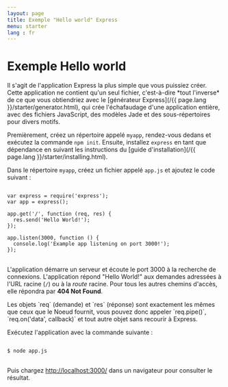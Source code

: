 ```yaml
---
layout: page
title: Exemple "Hello world" Express
menu: starter
lang : fr
---
```


# Exemple Hello world

<div class="doc-box doc-info" markdown="1">
Il s'agit de l'application Express la plus simple que vous puissiez créer. Cette application ne contient qu'un seul fichier, c'est-à-dire *tout l'inverse* de ce que vous obtiendriez avec le
[générateur Express](/{{ page.lang }}/starter/generator.html), qui crée l'échafaudage d'une application entière, avec des fichiers JavaScript, des modèles Jade et des sous-répertoires pour divers motifs.
</div>

Premièrement, créez un répertoire appelé `myapp`, rendez-vous dedans et exécutez la commande `npm init`.
Ensuite, installez `express` en tant que dépendance en suivant les instructions du [guide d'installation](/{{ page.lang }}/starter/installing.html).

Dans le répertoire `myapp`, créez un fichier appelé `app.js` et ajoutez le code suivant :

<pre>
<code class="language-javascript" translate="no">
var express = require('express');
var app = express();

app.get('/', function (req, res) {
  res.send('Hello World!');
});

app.listen(3000, function () {
  console.log('Example app listening on port 3000!');
});
</code>
</pre>

L'application démarre un serveur et écoute le port 3000 à la recherche de connexions. L'application répond "Hello World!" aux demandes adressées
à l'URL racine (`/`) ou à la *route* racine. Pour tous les autres chemins d'accès, elle répondra par **404 Not Found**.

<div class="doc-box doc-notice" markdown="1">
Les objets `req` (demande) et `res` (réponse) sont exactement les mêmes que ceux que le Noeud fournit, vous pouvez donc appeler
`req.pipe()`, `req.on('data', callback)` et tout autre objet sans recourir à Express.
</div>

Exécutez l'application avec la commande suivante :

<pre>
<code class="language-sh" translate="no">
$ node app.js
</code>
</pre>

Puis chargez [http://localhost:3000/](http://localhost:3000/) dans un navigateur pour consulter le résultat.

